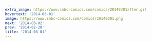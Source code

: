 ```yaml
---
extra_image: https://www.smbc-comics.com/comics/20140301after.gif
hovertext: '2014-03-01'
image: https://www.smbc-comics.com/comics/20140301.png
next: '2014-03-02'
prev: '2014-02-28'
title: '2014-03-01'
---
```


